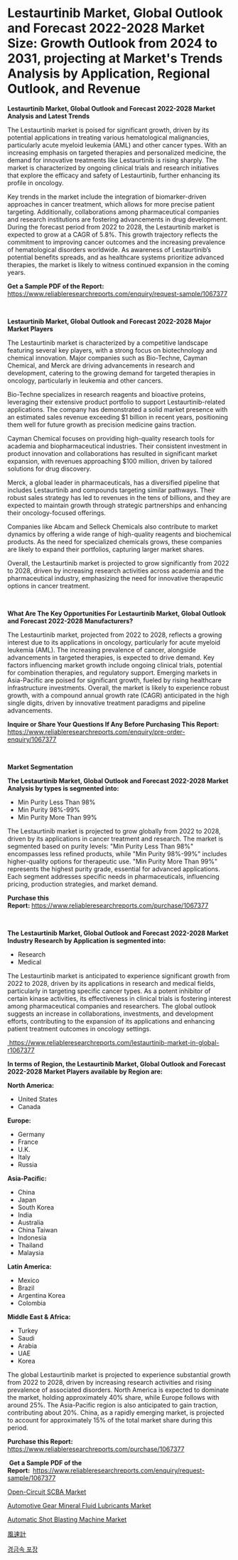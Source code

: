 <p><h1>Lestaurtinib Market, Global Outlook and Forecast 2022-2028 Market Size: Growth Outlook from 2024 to 2031, projecting at Market's Trends Analysis by Application, Regional Outlook, and Revenue</h1></p><p><strong>Lestaurtinib Market, Global Outlook and Forecast 2022-2028 Market Analysis and Latest Trends</strong></p>
<p><p>The Lestaurtinib market is poised for significant growth, driven by its potential applications in treating various hematological malignancies, particularly acute myeloid leukemia (AML) and other cancer types. With an increasing emphasis on targeted therapies and personalized medicine, the demand for innovative treatments like Lestaurtinib is rising sharply. The market is characterized by ongoing clinical trials and research initiatives that explore the efficacy and safety of Lestaurtinib, further enhancing its profile in oncology.</p><p>Key trends in the market include the integration of biomarker-driven approaches in cancer treatment, which allows for more precise patient targeting. Additionally, collaborations among pharmaceutical companies and research institutions are fostering advancements in drug development. During the forecast period from 2022 to 2028, the Lestaurtinib market is expected to grow at a CAGR of 5.8%. This growth trajectory reflects the commitment to improving cancer outcomes and the increasing prevalence of hematological disorders worldwide. As awareness of Lestaurtinib’s potential benefits spreads, and as healthcare systems prioritize advanced therapies, the market is likely to witness continued expansion in the coming years.</p></p>
<p><strong>Get a Sample PDF of the Report:&nbsp;</strong> <a href="https://www.reliableresearchreports.com/enquiry/request-sample/1067377">https://www.reliableresearchreports.com/enquiry/request-sample/1067377</a></p>
<p>&nbsp;</p>
<p><strong>Lestaurtinib Market, Global Outlook and Forecast 2022-2028 Major Market Players</strong></p>
<p><p>The Lestaurtinib market is characterized by a competitive landscape featuring several key players, with a strong focus on biotechnology and chemical innovation. Major companies such as Bio-Techne, Cayman Chemical, and Merck are driving advancements in research and development, catering to the growing demand for targeted therapies in oncology, particularly in leukemia and other cancers.</p><p>Bio-Techne specializes in research reagents and bioactive proteins, leveraging their extensive product portfolio to support Lestaurtinib-related applications. The company has demonstrated a solid market presence with an estimated sales revenue exceeding $1 billion in recent years, positioning them well for future growth as precision medicine gains traction.</p><p>Cayman Chemical focuses on providing high-quality research tools for academia and biopharmaceutical industries. Their consistent investment in product innovation and collaborations has resulted in significant market expansion, with revenues approaching $100 million, driven by tailored solutions for drug discovery.</p><p>Merck, a global leader in pharmaceuticals, has a diversified pipeline that includes Lestaurtinib and compounds targeting similar pathways. Their robust sales strategy has led to revenues in the tens of billions, and they are expected to maintain growth through strategic partnerships and enhancing their oncology-focused offerings.</p><p>Companies like Abcam and Selleck Chemicals also contribute to market dynamics by offering a wide range of high-quality reagents and biochemical products. As the need for specialized chemicals grows, these companies are likely to expand their portfolios, capturing larger market shares.</p><p>Overall, the Lestaurtinib market is projected to grow significantly from 2022 to 2028, driven by increasing research activities across academia and the pharmaceutical industry, emphasizing the need for innovative therapeutic options in cancer treatment.</p></p>
<p>&nbsp;</p>
<p><strong>What Are The Key Opportunities For Lestaurtinib Market, Global Outlook and Forecast 2022-2028 Manufacturers?</strong></p>
<p><p>The Lestaurtinib market, projected from 2022 to 2028, reflects a growing interest due to its applications in oncology, particularly for acute myeloid leukemia (AML). The increasing prevalence of cancer, alongside advancements in targeted therapies, is expected to drive demand. Key factors influencing market growth include ongoing clinical trials, potential for combination therapies, and regulatory support. Emerging markets in Asia-Pacific are poised for significant growth, fueled by rising healthcare infrastructure investments. Overall, the market is likely to experience robust growth, with a compound annual growth rate (CAGR) anticipated in the high single digits, driven by innovative treatment paradigms and pipeline advancements.</p></p>
<p><strong>Inquire or Share Your Questions If Any Before Purchasing This Report:</strong> <a href="https://www.reliableresearchreports.com/enquiry/pre-order-enquiry/1067377">https://www.reliableresearchreports.com/enquiry/pre-order-enquiry/1067377</a></p>
<p>&nbsp;</p>
<p><strong>Market Segmentation</strong></p>
<p><strong>The Lestaurtinib Market, Global Outlook and Forecast 2022-2028 Market Analysis by types is segmented into:</strong></p>
<p><ul><li>Min Purity Less Than 98%</li><li>Min Purity 98%-99%</li><li>Min Purity More Than 99%</li></ul></p>
<p><p>The Lestaurtinib market is projected to grow globally from 2022 to 2028, driven by its applications in cancer treatment and research. The market is segmented based on purity levels: "Min Purity Less Than 98%" encompasses less refined products, while "Min Purity 98%-99%" includes higher-quality options for therapeutic use. "Min Purity More Than 99%" represents the highest purity grade, essential for advanced applications. Each segment addresses specific needs in pharmaceuticals, influencing pricing, production strategies, and market demand.</p></p>
<p><strong>Purchase this Report:&nbsp;</strong><a href="https://www.reliableresearchreports.com/purchase/1067377">https://www.reliableresearchreports.com/purchase/1067377</a></p>
<p>&nbsp;</p>
<p><strong>The Lestaurtinib Market, Global Outlook and Forecast 2022-2028 Market Industry Research by Application is segmented into:</strong></p>
<p><ul><li>Research</li><li>Medical</li></ul></p>
<p><p>The Lestaurtinib market is anticipated to experience significant growth from 2022 to 2028, driven by its applications in research and medical fields, particularly in targeting specific cancer types. As a potent inhibitor of certain kinase activities, its effectiveness in clinical trials is fostering interest among pharmaceutical companies and researchers. The global outlook suggests an increase in collaborations, investments, and development efforts, contributing to the expansion of its applications and enhancing patient treatment outcomes in oncology settings.</p></p>
<p><a href="https://www.reliableresearchreports.com/lestaurtinib-market-in-global-r1067377">&nbsp;https://www.reliableresearchreports.com/lestaurtinib-market-in-global-r1067377</a></p>
<p><strong>In terms of Region, the Lestaurtinib Market, Global Outlook and Forecast 2022-2028 Market Players available by Region are:</strong></p>
<p>
    <p> <strong> North America: </strong>
        <ul>
            <li>United States</li>
            <li>Canada</li>
        </ul>
        </p> 
    <p> <strong> Europe: </strong>
        <ul>
            <li>Germany</li>
            <li>France</li>
            <li>U.K.</li>
            <li>Italy</li>
            <li>Russia</li>
        </ul>
        </p> 
    <p> <strong> Asia-Pacific: </strong>
        <ul>
            <li>China</li>
            <li>Japan</li>
            <li>South Korea</li>
            <li>India</li>
            <li>Australia</li>
            <li>China Taiwan</li>
            <li>Indonesia</li>
            <li>Thailand</li>
            <li>Malaysia</li>
        </ul>
        </p> 
    <p> <strong> Latin America: </strong>
        <ul>
            <li>Mexico</li>
            <li>Brazil</li>
            <li>Argentina Korea</li>
            <li>Colombia</li>
        </ul>
        </p> 
    <p> <strong> Middle East & Africa: </strong>
        <ul>
            <li>Turkey</li>
            <li>Saudi</li>
            <li>Arabia</li>
            <li>UAE</li>
            <li>Korea</li>
        </ul>
    </p>
    </p>
<p><p>The global Lestaurtinib market is projected to experience substantial growth from 2022 to 2028, driven by increasing research activities and rising prevalence of associated disorders. North America is expected to dominate the market, holding approximately 40% share, while Europe follows with around 25%. The Asia-Pacific region is also anticipated to gain traction, contributing about 20%. China, as a rapidly emerging market, is projected to account for approximately 15% of the total market share during this period.</p></p>
<p><strong>Purchase this Report: </strong><a href="https://www.reliableresearchreports.com/purchase/1067377">https://www.reliableresearchreports.com/purchase/1067377</a></p>
<p>&nbsp;<strong>Get a Sample PDF of the Report:&nbsp;&nbsp;</strong><a href="https://www.reliableresearchreports.com/enquiry/request-sample/1067377">https://www.reliableresearchreports.com/enquiry/request-sample/1067377</a></p>
<p><strong></strong></p>
<p><p><a href="https://issuu.com/reportprime-2/docs/open-circuit-scba-market-size-2030._9b87581ec7efa8">Open-Circuit SCBA Market</a></p><p><a href="https://issuu.com/reportprime-2/docs/automotive-gear-mineral-fluid-lubri_da0342a6f60063">Automotive Gear Mineral Fluid Lubricants Market</a></p><p><a href="https://www.linkedin.com/pulse/automatic-shot-blasting-machine-market-report-product-type-6xrre?trackingId=lEcwyMWvTcaR%2B2ipgLDkJA%3D%3D">Automatic Shot Blasting Machine Market</a></p><p><a href="https://medium.com/@lavonnedefsmc/%E3%82%B0%E3%83%AD%E3%83%BC%E3%83%90%E3%83%AB%E9%A2%A8%E9%80%9F%E8%A8%88%E5%B8%82%E5%A0%B4%E3%81%AE%E3%83%88%E3%83%AC%E3%83%B3%E3%83%89%E3%81%A8%E9%9D%A9%E6%96%B0-%E5%85%88%E3%82%92%E8%A6%8B%E6%8D%AE%E3%81%88%E3%81%9F%E5%88%86%E6%9E%90-2024%E5%B9%B4-2031%E5%B9%B4-0e86461d26a4">風速計</a></p><p><a href="https://medium.com/@deangaylotyrd8909867/%EA%B2%BD%EB%9F%89-%EA%B8%88%EC%86%8D-%ED%8F%AC%EC%9E%A5-%EC%8B%9C%EC%9E%A5-%EC%A0%90%EC%9C%A0%EC%9C%A8-%EA%B7%9C%EB%AA%A8-%ED%8A%B8%EB%A0%8C%EB%93%9C-%EC%82%B0%EC%97%85-%EB%B6%84%EC%84%9D-%EB%B3%B4%EA%B3%A0%EC%84%9C-%EC%9C%A0%ED%98%95%EB%B3%84-%EC%B5%9C%EC%A2%85-%EC%9A%A9%EB%8F%84%EB%B3%84-%EC%83%81%EC%97%85%EC%9A%A9-%EC%86%8C%EB%B9%84%EC%9E%90-%EC%82%B0%EC%97%85%EC%9A%A9-%EA%B8%B0%ED%83%80-%EC%A7%80%EC%97%AD%EB%B3%84-%EC%84%B8%EB%B6%84%ED%99%94-%EC%98%88%EC%B8%A1-2024-2031-d87525f92054">경금속 포장</a></p></p>